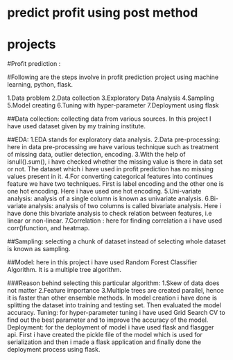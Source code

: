 # predict profit using post method

# projects

#Profit prediction :

#Following are the steps involve in profit prediction project using machine learning, python, flask.

1.Data problem
2.Data collection
3.Exploratory Data Analysis
4.Sampling
5.Model creating
6.Tuning with hyper-parameter
7.Deployment using flask


##Data collection: 
collecting data from various sources. In this project I have used dataset given by my training institute.


##EDA: 
1.EDA stands for exploratory data analysis.
2.Data pre-processing: here in data pre-processing we have various technique such as treatment of missing data, outlier detection, encoding. 
3.With the help of isnull().sum(), i have checked whether the missing value is there in data set or not. The dataset which i have used in profit prediction has no missing values present in it.
4.For converting categorical features into continues feature we have two techniques. First is label encoding and the other one is one hot encoding. Here i have used one hot encoding.
5.Uni-variate analysis: analysis of a single column is known as univariate analysis.
6.Bi-variate analysis:  analysis of two columns is called bivariate analysis. Here i have done this bivariate analysis to check relation between features, i.e linear or non-linear.
7.Correlation : here for finding correlation a i have used corr()function, and heatmap.


##Sampling: 
selecting a chunk of dataset instead of selecting whole dataset is known as sampling.


##Model: 
here in this project i have used Random Forest Classifier Algorithm. It is a multiple tree algorithm.


###Reason behind selecting this particular algorithm:
1.Skew of data does not matter
2.Feature importance 
3.Multiple trees are created parallel, hence it is faster than other ensemble methods. 
In model creation i have done is splitting the dataset into training and testing set. Then evaluated the model accuracy.
Tuning: for hyper-parameter tuning i have used Grid Search CV to find out the best parameter and to improve the accuracy of the model. 
Deployment: for the deployment of model i have used flask and flasgger api. First i have created the pickle file of the model which is used for serialization and then i made a flask application and finally done the deployment process using flask. 



